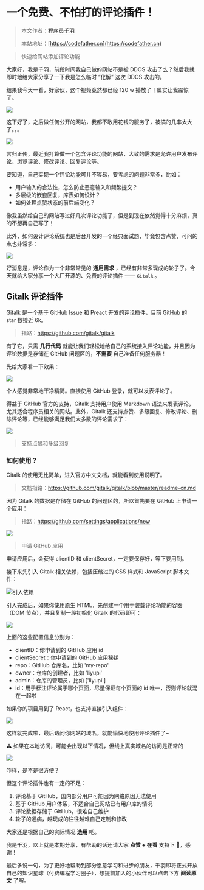 # 一个免费、不怕打的评论插件！

> 本文作者：[程序员千羽](https://yuyuanweb.feishu.cn/wiki/Abldw5WkjidySxkKxU2cQdAtnah)
>
> 本站地址：[https://codefather.cn](https://codefather.cn)

> 快速给网站添加评论功能

大家好，我是千羽，前段时间我自己做的网站不是被 DDOS 攻击了么？然后我就即时地给大家分享了一下我是怎么临时 “化解” 这次 DDOS 攻击的。

结果我今天一看，好家伙，这个视频竟然都已经 120 w 播放了！属实让我震惊了。

![](https://pic.yupi.icu/5563/202311090915920.png)

这下好了，之后做任何公开的网站，我都不敢用花钱的服务了，被搞的几率太大了。。。

![](https://pic.yupi.icu/5563/202311090915811.png)

言归正传，最近我打算做一个包含评论功能的网站，大致的需求是允许用户发布评论、浏览评论、修改评论、回复评论等。

要知道，自己实现一个评论功能可并不容易，要考虑的问题非常多，比如：

- 用户输入的合法性，怎么防止恶意输入和频繁提交？
- 多层级的嵌套回复，库表如何设计？
- 如何处理点赞状态的前后端变化？

像我虽然给自己的网站写过好几次评论功能了，但是到现在依然觉得十分麻烦，真的不想再自己写了！

此外，如何设计评论系统也是后台开发的一个经典面试题，毕竟包含点赞，可问的点也非常多：

![](https://pic.yupi.icu/5563/202311090915801.png)

好消息是，评论作为一个非常常见的 **通用需求** ，已经有非常多现成的轮子了。今天就给大家分享一个大厂开源的、免费的评论插件 —— `Gitalk` 。

## Gitalk 评论插件

Gitalk 是一个基于 GitHub Issue 和 Preact 开发的评论插件，目前 GitHub 的 star 数接近 6k。

> 指路：https://github.com/gitalk/gitalk

有了它，只需 **几行代码** 就能让我们轻松地给自己的系统接入评论功能，并且因为评论数据是存储在 GitHub 问题区的，**不需要** 自己准备任何服务器！

先给大家看一下效果：

![](https://pic.yupi.icu/5563/202311090915935.png)

个人感觉非常地干净精简。直接使用 GitHub 登录，就可以发表评论了。

得益于 GitHub 官方的支持，Gitalk 支持用户使用 Markdown 语法来发表评论，尤其适合程序员相关的网站。此外，Gitalk 还支持点赞、多级回复、修改评论、删除评论等，已经能够满足我们大多数的评论需求了：

![](https://pic.yupi.icu/5563/202311090915947.png)

> 支持点赞和多级回复

### 如何使用？

Gitalk 的使用无比简单，进入官方中文文档，就能看到使用说明了。

> 文档指路：https://github.com/gitalk/gitalk/blob/master/readme-cn.md

因为 Gitalk 的数据是存储在 GitHub 的问题区的，所以首先要在 GitHub 上申请一个应用：

> 指路：https://github.com/settings/applications/new

![](https://pic.yupi.icu/5563/202311090915991.png)

> 申请 GitHub 应用

申请应用后，会获得 clientID 和 clientSecret，一定要保存好，等下要用到。

接下来先引入 Gitalk 相关依赖，包括压缩过的 CSS 样式和 JavaScript 脚本文件：

![](https://pic.yupi.icu/5563/202311090917244.png)引入依赖

引入完成后，如果你使用原生 HTML，先创建一个用于装载评论功能的容器（DOM 节点），并且复制一段初始化 Gitalk 的代码即可：

![](https://pic.yupi.icu/5563/202311090916637.png)

上面的这些配置信息分别为：

- clientID：你申请到的 GitHub 应用 id
- clientSecret：你申请到的 GitHub 应用秘钥
- repo：GitHub 仓库名，比如 'my-repo'
- owner：仓库的创建者，比如 'liyupi'
- admin：仓库的管理员，比如 ['liyupi']
- id：用于标注评论属于哪个页面，尽量保证每个页面的 id 唯一，否则评论就混在一起啦

如果你的项目用到了 React，也支持直接引入组件：

![](https://pic.yupi.icu/5563/202311090915170.png)

这样就完成啦，最后访问你网站的域名，就能愉快地使用评论插件了~

⚠️ 如果在本地访问，可能会出现以下情况，但线上真实域名的访问是正常的

![](https://pic.yupi.icu/5563/202311090915146.png)

咋样，是不是很方便？

但这个评论插件也有一定的不足：

1. 评论基于 GitHub，国内部分用户可能因为网络原因无法使用
2. 基于 GitHub 用户体系，不适合自己网站已有用户库的情况
3. 评论数据存储于 GitHub，很难自己维护
4. 轮子的通病，越现成的往往越难自己定制和修改

大家还是根据自己的实际情况 **选用** 吧。

我是千羽，以上就是本期分享，有帮助的话还请大家 **点赞 + 在看** 支持下 🌹，感谢！

最后多说一句，为了更好地帮助到部分愿意学习和进步的朋友，千羽即将正式开放自己的知识星球（付费编程学习圈子），想提前加入的小伙伴可以点击下方 **阅读原文** 了解。